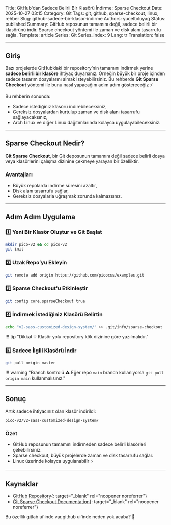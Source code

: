 Title: GitHub'dan Sadece Belirli Bir Klasörü İndirme: Sparse Checkout
Date: 2025-10-27 03:15
Category: Git
Tags: git, github, sparse-checkout, linux, rehber
Slug: github-sadece-bir-klasor-indirme
Authors: yuceltoluyag
Status: published
Summary: GitHub reposunun tamamını değil, sadece belirli bir klasörünü indir. Sparse checkout yöntemi ile zaman ve disk alanı tasarrufu sağla.
Template: article
Series: Git
Series_index: 9
Lang: tr
Translation: false

---

## Giriş

Bazı projelerde GitHub’daki bir repository’nin tamamını indirmek yerine **sadece belirli bir klasöre** ihtiyaç duyarsınız.
Örneğin büyük bir proje içinden sadece tasarım dosyalarını almak isteyebilirsiniz. Bu rehberde **Git Sparse Checkout** yöntemi ile bunu nasıl yapacağını adım adım göstereceğiz ⚡

Bu rehberin sonunda:

- Sadece istediğiniz klasörü indirebileceksiniz,
- Gereksiz dosyalardan kurtulup zaman ve disk alanı tasarrufu sağlayacaksınız,
- Arch Linux ve diğer Linux dağıtımlarında kolayca uygulayabileceksiniz.

---

## Sparse Checkout Nedir?

**Git Sparse Checkout**, bir Git deposunun tamamını değil sadece belirli dosya veya klasörlerini çalışma dizinine çekmeye yarayan bir özelliktir.

### Avantajları

- Büyük repolarda indirme süresini azaltır,
- Disk alanı tasarrufu sağlar,
- Gereksiz dosyalarla uğraşmak zorunda kalmazsınız.

---

## Adım Adım Uygulama

### 1️⃣ Yeni Bir Klasör Oluştur ve Git Başlat

```bash
mkdir pico-v2 && cd pico-v2
git init
```

### 2️⃣ Uzak Repo’yu Ekleyin

```bash
git remote add origin https://github.com/picocss/examples.git
```

### 3️⃣ Sparse Checkout'u Etkinleştir

```bash
git config core.sparseCheckout true
```

### 4️⃣ İndirmek İstediğiniz Klasörü Belirtin

```bash
echo "v2-sass-customized-design-system/" >> .git/info/sparse-checkout
```

!!! tip "Dikkat 💡 Klasör yolu repository kök dizinine göre yazılmalıdır."

### 5️⃣ Sadece İlgili Klasörü İndir

```bash
git pull origin master
```

!!! warning "Branch kontrolü ⚠️ Eğer repo `main` branch kullanıyorsa `git pull origin main` kullanmalısınız."

---

## Sonuç

Artık sadece ihtiyacınız olan klasör indirildi:

```
pico-v2/v2-sass-customized-design-system/
```

### Özet

- GitHub reposunun tamamını indirmeden sadece belirli klasörleri çekebilirsiniz.
- Sparse checkout, büyük projelerde zaman ve disk tasarrufu sağlar.
- Linux üzerinde kolayca uygulanabilir ⚡

---

## Kaynaklar

- [GitHub Repository](https://github.com/picocss/examples){: target="\_blank" rel="noopener noreferrer"}
- [Git Sparse Checkout Documentation](https://git-scm.com/docs/git-sparse-checkout){: target="\_blank" rel="noopener noreferrer"}

Bu özellik gitlab ui'inde var,github ui'inde neden yok acaba? 🤔
